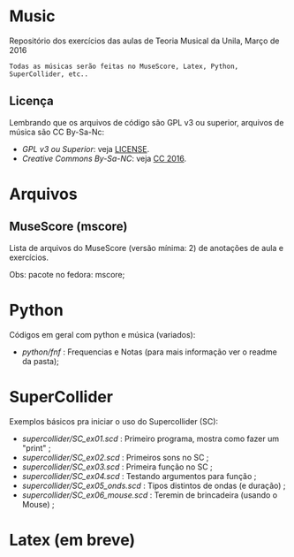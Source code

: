# Music

Repositório dos exercícios das aulas de Teoria Musical da Unila, Março de 2016

	Todas as músicas serão feitas no MuseScore, Latex, Python, SuperCollider, etc..

## Licença 

Lembrando que os arquivos de código são GPL v3 ou superior, arquivos de música são CC By-Sa-Nc:

* *GPL v3 ou Superior*: veja [LICENSE](LICENSE).
* *Creative Commons By-Sa-NC*: veja [CC 2016](CCby-nc-sa).


# Arquivos

## MuseScore (mscore)

Lista de arquivos do MuseScore (versão mínima: 2) de anotações de aula e exercícios.

Obs: pacote no fedora: mscore;

 
# Python

Códigos em geral com python e música (variados):

- *python/fnf* : Frequencias e Notas (para mais informação ver o readme da pasta);

# SuperCollider

Exemplos básicos pra iniciar o uso do Supercollider (SC):

- *supercollider/SC_ex01.scd* : Primeiro programa, mostra como fazer um "print" ;
- *supercollider/SC_ex02.scd* : Primeiros sons no SC ;
- *supercollider/SC_ex03.scd* : Primeira função no SC ;
- *supercollider/SC_ex04.scd* : Testando argumentos para função ;
- *supercollider/SC_ex05_onds.scd* : Tipos distintos de ondas (e duração) ;
- *supercollider/SC_ex06_mouse.scd* : Teremin de brincadeira (usando o Mouse) ;

# Latex (em breve)




